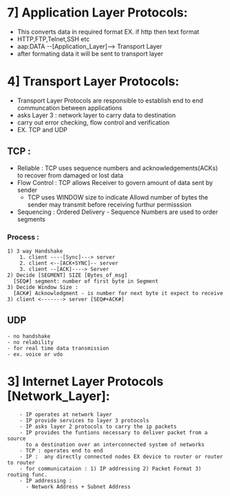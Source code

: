 # 7] Application Layer Protocols:
  - This converts data in required format 
    EX. if http then text format
  - HTTP,FTP,Telnet,SSH etc
  - aap:DATA --[Application_Layer]--> Transport Layer
  - after formating data it will be sent to transport layer

# 4] Transport Layer Protocols:
  - Transport Layer Protocols are responsible to 
    establish end to end communcation between applications
  - asks Layer 3 : network layer to carry data to destination
  - carry out error checking, flow control and verification
  - EX. TCP and UDP 
 ## TCP :
  - Reliable : TCP uses sequence numbers and acknowledgements(ACKs)
    to recover from damaged or lost data
  - Flow Control : TCP allows Receiver to govern amount of data sent by sender
    - TCP uses WINDOW size to indicate Allowd number of bytes the sender may
      transmit before receiving furthur permisssion
  - Sequencing : Ordered Delivery - Sequence Numbers are used to order segments

  ### Process :
  ```text
  1) 3 way Handshake 
      1. client ----[Sync]---> server
      2. client <--[ACK+SYNC]-- server
      3. client --[ACK]----> Server
  2) Decide [SEGMENT] SIZE [Bytes_of_msg] 
    [SEQ#] segment: number of first byte in Segment
  3) Decide Window Size : 
    [ACK#] Acknowledgment - is number for next byte it expect to receive
  3) client <-------> server [SEQ#+ACK#]
  ```
  ## UDP
    - no handshake
    - no relability 
    - for real time data transmission 
    - ex. voice or vdo

# 3] Internet Layer Protocols [Network_Layer]:
```text
    - IP operates at network layer
    - IP provide services to layer 3 protocols
    - IP asks layer 2 protocols to carry the ip packets
    - IP provides the funtions necessary to deliver packet from a source
      to a destination over an interconnected system of networks
    - TCP : operates end to end
    - IP :  any directly connected nodes EX device to router or router to router
    - for communicataion : 1) IP addressing 2) Packet Format 3) routing func.
    - IP addressing :
      - Network Address + Subnet Address
  ```
